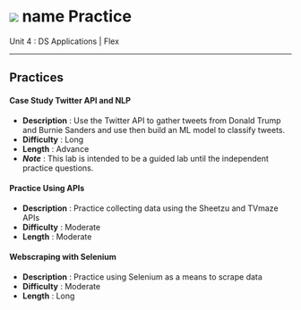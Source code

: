 # ![](https://ga-dash.s3.amazonaws.com/production/assets/logo-9f88ae6c9c3871690e33280fcf557f33.png) name Practice

Unit 4 : DS Applications | Flex

---

## Practices


#### Case Study Twitter API and NLP
  - **Description** : Use the Twitter API to gather tweets from Donald Trump and Burnie Sanders and use then build an ML model to classify tweets.
  - **Difficulty** : Long
  - **Length** : Advance
  - _**Note**_ : This lab is intended to be a guided lab until the independent practice questions.
  
#### Practice Using APIs
  - **Description** : Practice collecting data using the Sheetzu and TVmaze APIs
  - **Difficulty** : Moderate
  - **Length** : Moderate

#### Webscraping with Selenium
  - **Description** : Practice using Selenium as a means to scrape data
  - **Difficulty** : Moderate
  - **Length** : Long

